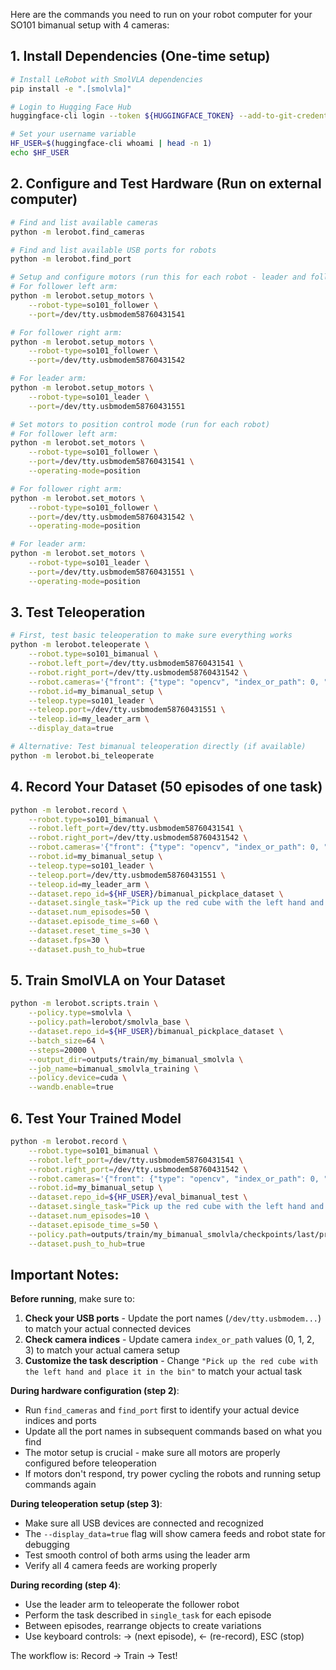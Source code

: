 Here are the commands you need to run on your robot computer for your SO101 bimanual setup with 4 cameras:

## 1. Install Dependencies (One-time setup)
```bash
# Install LeRobot with SmolVLA dependencies
pip install -e ".[smolvla]"

# Login to Hugging Face Hub
huggingface-cli login --token ${HUGGINGFACE_TOKEN} --add-to-git-credential

# Set your username variable
HF_USER=$(huggingface-cli whoami | head -n 1)
echo $HF_USER
```

## 2. Configure and Test Hardware (Run on external computer)
```bash
# Find and list available cameras
python -m lerobot.find_cameras

# Find and list available USB ports for robots
python -m lerobot.find_port

# Setup and configure motors (run this for each robot - leader and followers)
# For follower left arm:
python -m lerobot.setup_motors \
    --robot-type=so101_follower \
    --port=/dev/tty.usbmodem58760431541

# For follower right arm:
python -m lerobot.setup_motors \
    --robot-type=so101_follower \
    --port=/dev/tty.usbmodem58760431542

# For leader arm:
python -m lerobot.setup_motors \
    --robot-type=so101_leader \
    --port=/dev/tty.usbmodem58760431551

# Set motors to position control mode (run for each robot)
# For follower left arm:
python -m lerobot.set_motors \
    --robot-type=so101_follower \
    --port=/dev/tty.usbmodem58760431541 \
    --operating-mode=position

# For follower right arm:
python -m lerobot.set_motors \
    --robot-type=so101_follower \
    --port=/dev/tty.usbmodem58760431542 \
    --operating-mode=position

# For leader arm:
python -m lerobot.set_motors \
    --robot-type=so101_leader \
    --port=/dev/tty.usbmodem58760431551 \
    --operating-mode=position
```

## 3. Test Teleoperation
```bash
# First, test basic teleoperation to make sure everything works
python -m lerobot.teleoperate \
    --robot.type=so101_bimanual \
    --robot.left_port=/dev/tty.usbmodem58760431541 \
    --robot.right_port=/dev/tty.usbmodem58760431542 \
    --robot.cameras='{"front": {"type": "opencv", "index_or_path": 0, "width": 640, "height": 480, "fps": 30}, "left": {"type": "opencv", "index_or_path": 1, "width": 640, "height": 480, "fps": 30}, "right": {"type": "opencv", "index_or_path": 2, "width": 640, "height": 480, "fps": 30}, "top": {"type": "opencv", "index_or_path": 3, "width": 640, "height": 480, "fps": 30}}' \
    --robot.id=my_bimanual_setup \
    --teleop.type=so101_leader \
    --teleop.port=/dev/tty.usbmodem58760431551 \
    --teleop.id=my_leader_arm \
    --display_data=true

# Alternative: Test bimanual teleoperation directly (if available)
python -m lerobot.bi_teleoperate
```

## 4. Record Your Dataset (50 episodes of one task)
```bash
python -m lerobot.record \
    --robot.type=so101_bimanual \
    --robot.left_port=/dev/tty.usbmodem58760431541 \
    --robot.right_port=/dev/tty.usbmodem58760431542 \
    --robot.cameras='{"front": {"type": "opencv", "index_or_path": 0, "width": 640, "height": 480, "fps": 30}, "left": {"type": "opencv", "index_or_path": 1, "width": 640, "height": 480, "fps": 30}, "right": {"type": "opencv", "index_or_path": 2, "width": 640, "height": 480, "fps": 30}, "top": {"type": "opencv", "index_or_path": 3, "width": 640, "height": 480, "fps": 30}}' \
    --robot.id=my_bimanual_setup \
    --teleop.type=so101_leader \
    --teleop.port=/dev/tty.usbmodem58760431551 \
    --teleop.id=my_leader_arm \
    --dataset.repo_id=${HF_USER}/bimanual_pickplace_dataset \
    --dataset.single_task="Pick up the red cube with the left hand and place it in the bin" \
    --dataset.num_episodes=50 \
    --dataset.episode_time_s=60 \
    --dataset.reset_time_s=30 \
    --dataset.fps=30 \
    --dataset.push_to_hub=true
```

## 5. Train SmolVLA on Your Dataset
```bash
python -m lerobot.scripts.train \
    --policy.type=smolvla \
    --policy.path=lerobot/smolvla_base \
    --dataset.repo_id=${HF_USER}/bimanual_pickplace_dataset \
    --batch_size=64 \
    --steps=20000 \
    --output_dir=outputs/train/my_bimanual_smolvla \
    --job_name=bimanual_smolvla_training \
    --policy.device=cuda \
    --wandb.enable=true
```

## 6. Test Your Trained Model
```bash
python -m lerobot.record \
    --robot.type=so101_bimanual \
    --robot.left_port=/dev/tty.usbmodem58760431541 \
    --robot.right_port=/dev/tty.usbmodem58760431542 \
    --robot.cameras='{"front": {"type": "opencv", "index_or_path": 0, "width": 640, "height": 480, "fps": 30}, "left": {"type": "opencv", "index_or_path": 1, "width": 640, "height": 480, "fps": 30}, "right": {"type": "opencv", "index_or_path": 2, "width": 640, "height": 480, "fps": 30}, "top": {"type": "opencv", "index_or_path": 3, "width": 640, "height": 480, "fps": 30}}' \
    --robot.id=my_bimanual_setup \
    --dataset.repo_id=${HF_USER}/eval_bimanual_test \
    --dataset.single_task="Pick up the red cube with the left hand and place it in the bin" \
    --dataset.num_episodes=10 \
    --dataset.episode_time_s=50 \
    --policy.path=outputs/train/my_bimanual_smolvla/checkpoints/last/pretrained_model \
    --dataset.push_to_hub=true
```

## Important Notes:

**Before running**, make sure to:
1. **Check your USB ports** - Update the port names (`/dev/tty.usbmodem...`) to match your actual connected devices
2. **Check camera indices** - Update camera `index_or_path` values (0, 1, 2, 3) to match your actual camera setup
3. **Customize the task description** - Change `"Pick up the red cube with the left hand and place it in the bin"` to match your actual task

**During hardware configuration (step 2)**:
- Run `find_cameras` and `find_port` first to identify your actual device indices and ports
- Update all the port names in subsequent commands based on what you find
- The motor setup is crucial - make sure all motors are properly configured before teleoperation
- If motors don't respond, try power cycling the robots and running setup commands again

**During teleoperation setup (step 3)**:
- Make sure all USB devices are connected and recognized
- The `--display_data=true` flag will show camera feeds and robot state for debugging
- Test smooth control of both arms using the leader arm
- Verify all 4 camera feeds are working properly

**During recording (step 4)**:
- Use the leader arm to teleoperate the follower robot
- Perform the task described in `single_task` for each episode
- Between episodes, rearrange objects to create variations
- Use keyboard controls: → (next episode), ← (re-record), ESC (stop)

The workflow is: Record → Train → Test!